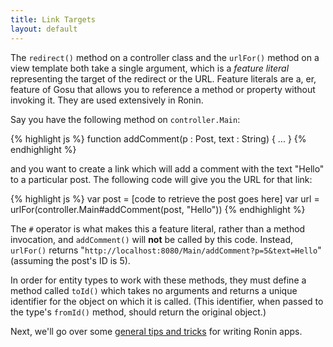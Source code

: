 ```yaml
---
title: Link Targets
layout: default
---
```


The `redirect()` method on a controller class and the `urlFor()` method on a
view template both take a single argument, which is a _feature literal_
representing the target of the redirect or the URL. Feature literals are a,
er, feature of Gosu that allows you to reference a method or property without
invoking it. They are used extensively in Ronin.

Say you have the following method on `controller.Main`:

{% highlight js %}
    function addComment(p : Post, text : String) {
      ...
    }
{% endhighlight %}

and you want to create a link which will add a comment with the text "Hello"
to a particular post. The following code will give you the URL for that link:

{% highlight js %}
    var post = [code to retrieve the post goes here]
    var url = urlFor(controller.Main#addComment(post, "Hello"))
{% endhighlight %}

The `#` operator is what makes this a feature literal, rather than a method
invocation, and `addComment()` will **not** be called by this code. Instead,
`urlFor()` returns "`http://localhost:8080/Main/addComment?p=5&text=Hello`"
(assuming the post's ID is 5).

In order for entity types to work with these methods, they must define a
method called `toId()` which takes no arguments and returns a unique
identifier for the object on which it is called. (This identifier, when passed
to the type's `fromId()` method, should return the original object.)

Next, we'll go over some [general tips and tricks](Tips-and-Tricks.html) for writing Ronin apps.
